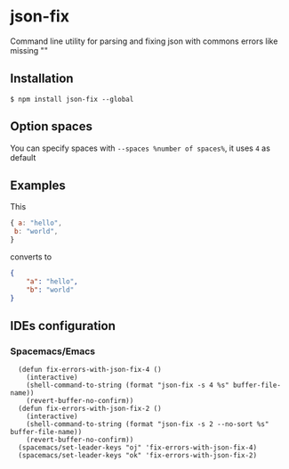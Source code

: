 # json-fix

  Command line utility for parsing and fixing json with commons errors like missing ""

## Installation

    $ npm install json-fix --global

## Option spaces

 You can specify spaces with `--spaces %number of spaces%`, it uses `4` as default
 
## Examples

  This

```js
{ a: "hello",
 b: "world",
}
```

  converts to

```json
{
    "a": "hello",
    "b": "world"
}
```

## IDEs configuration

### Spacemacs/Emacs

```
  (defun fix-errors-with-json-fix-4 ()
    (interactive)
    (shell-command-to-string (format "json-fix -s 4 %s" buffer-file-name))
    (revert-buffer-no-confirm))
  (defun fix-errors-with-json-fix-2 ()
    (interactive)
    (shell-command-to-string (format "json-fix -s 2 --no-sort %s" buffer-file-name))
    (revert-buffer-no-confirm))
  (spacemacs/set-leader-keys "oj" 'fix-errors-with-json-fix-4)
  (spacemacs/set-leader-keys "ok" 'fix-errors-with-json-fix-2)

```
